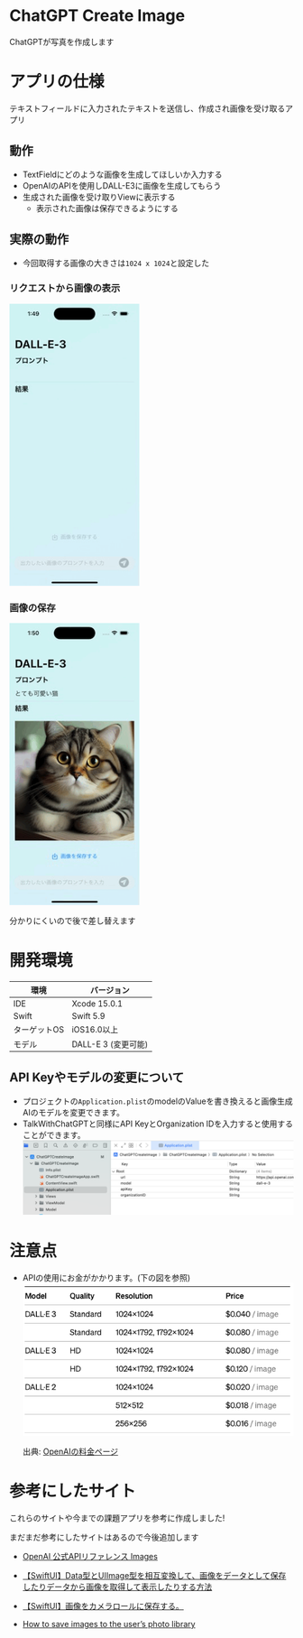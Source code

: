 # ChatGPT Create Image
ChatGPTが写真を作成します

# アプリの仕様
テキストフィールドに入力されたテキストを送信し、作成され画像を受け取るアプリ

## 動作
- TextFieldにどのような画像を生成してほしいか入力する
- OpenAIのAPIを使用しDALL-E3に画像を生成してもらう
- 生成された画像を受け取りViewに表示する
  - 表示された画像は保存できるようにする

## 実際の動作
- 今回取得する画像の大きさは`1024 x 1024`と設定した

### リクエストから画像の表示
![実際の様子](./ReadmeImage/SampleRequest.gif)

### 画像の保存
![画像の保存](./ReadmeImage/SampleSaveImage.gif)

分かりにくいので後で差し替えます

# 開発環境
環境|バージョン
---|---
IDE| Xcode 15.0.1
Swift| Swift 5.9
ターゲットOS | iOS16.0以上
モデル | DALL-E 3 (変更可能)

## API Keyやモデルの変更について
- プロジェクトの`Application.plist`のmodelのValueを書き換えると画像生成AIのモデルを変更できます。
- TalkWithChatGPTと同様にAPI KeyとOrganization IDを入力すると使用することができます。
![Application.plist](./ReadmeImage/ApplicationPlist.png)

# 注意点
- APIの使用にお金がかかります。(下の図を参照)
  ![Price](./ReadmeImage/ImageModelPrice.png)
  
  出典: [OpenAIの料金ページ](https://openai.com/pricing#language-models)

# 参考にしたサイト
これらのサイトや今までの課題アプリを参考に作成しました!

まだまだ参考にしたサイトはあるので今後追加します

- [OpenAI 公式APIリファレンス Images](https://platform.openai.com/docs/api-reference/images/object)

- [【SwiftUI】Data型とUIImage型を相互変換して、画像をデータとして保存したりデータから画像を取得して表示したりする方法](https://zenn.dev/z_ypi/articles/7eb77c26918969)

- [【SwiftUI】画像をカメラロールに保存する。](https://byceclorets.com/swift/save-image/)
- [How to save images to the user’s photo library](https://www.hackingwithswift.com/books/ios-swiftui/how-to-save-images-to-the-users-photo-library)